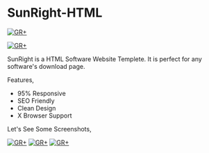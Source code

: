# SunRight-HTML

[![GR+](http://grplusbd.net/cdn/img/logo/powered.png)](https://grplusbd.net)

[![GR+](http://2.bp.blogspot.com/-8d49JpEsK8k/WBHOhWix46I/AAAAAAAAD1Q/HiJ71RyM6GoFtBMXCZZxgDrSZ-KIMkOHgCK4B/s320/sd.png)](https://blog.grplusbd.net)

SunRight is a HTML Software Website Templete. It is perfect for any software's download page.

Features,
  - 95% Responsive
  - SEO Friendly
  - Clean Design
  - X Browser Support

Let's See Some Screenshots,

[![GR+](http://2.bp.blogspot.com/-8d49JpEsK8k/WBHOhWix46I/AAAAAAAAD1Q/HiJ71RyM6GoFtBMXCZZxgDrSZ-KIMkOHgCK4B/s320/sd.png)](https://blog.grplusbd.net)
[![GR+](http://4.bp.blogspot.com/-lBjHnmQF-qY/WBHLozSZgTI/AAAAAAAAD08/ilqxb6iDk8AvZqrcNwo-ECHx7vX0UcSNQCK4B/s320/wd.png)](https://blog.grplusbd.net)
[![GR+](http://1.bp.blogspot.com/-_2IFCvkXXGk/WBHOLTwIs9I/AAAAAAAAD1I/VrPza-ZmTfYbxKgkiOEDmuydgIk0XHw5wCK4B/s320/ws.png)](https://blog.grplusbd.net)
